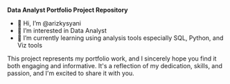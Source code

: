 **Data Analyst Portfolio Project Repository**

- 👋 Hi, I’m @arizkysyani
- 👀 I’m interested in Data Analyst
- 🌱 I’m currently learning using analysis tools especially SQL, Python, and Viz tools

This project represents my portfolio work, and I sincerely hope you find it both engaging and informative. 
It's a reflection of my dedication, skills, and passion, and I'm excited to share it with you.
